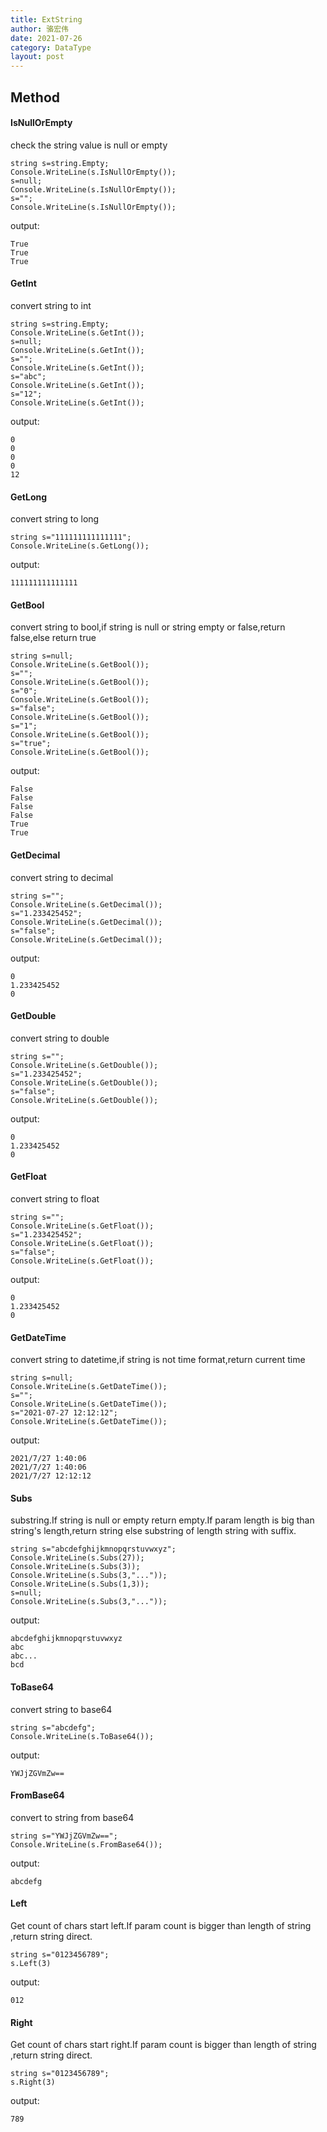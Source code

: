 ```yaml
---
title: ExtString
author: 骆宏伟
date: 2021-07-26
category: DataType
layout: post
---
```


## Method

#### IsNullOrEmpty
check the string value is null or empty
```
string s=string.Empty;
Console.WriteLine(s.IsNullOrEmpty());
s=null;
Console.WriteLine(s.IsNullOrEmpty());
s="";
Console.WriteLine(s.IsNullOrEmpty());
```
output:
```
True
True
True
```

#### GetInt
convert string to int
```
string s=string.Empty;
Console.WriteLine(s.GetInt());
s=null;
Console.WriteLine(s.GetInt());
s="";
Console.WriteLine(s.GetInt());
s="abc";
Console.WriteLine(s.GetInt());
s="12";
Console.WriteLine(s.GetInt());
```
output:
```
0
0
0
0
12
```

#### GetLong
convert string to long
```
string s="111111111111111";
Console.WriteLine(s.GetLong());
```
output:
```
111111111111111
```

#### GetBool
convert string to bool,if string is null or string empty or false,return false,else return true
```
string s=null;
Console.WriteLine(s.GetBool());
s="";
Console.WriteLine(s.GetBool());
s="0";
Console.WriteLine(s.GetBool());
s="false";
Console.WriteLine(s.GetBool());
s="1";
Console.WriteLine(s.GetBool());
s="true";
Console.WriteLine(s.GetBool());
```
output:
```
False
False
False
False
True
True
```

#### GetDecimal
convert string to decimal
```
string s="";
Console.WriteLine(s.GetDecimal());
s="1.233425452";
Console.WriteLine(s.GetDecimal());
s="false";
Console.WriteLine(s.GetDecimal());
```
output:
```
0
1.233425452
0
```

#### GetDouble
convert string to double
```
string s="";
Console.WriteLine(s.GetDouble());
s="1.233425452";
Console.WriteLine(s.GetDouble());
s="false";
Console.WriteLine(s.GetDouble());
```
output:
```
0
1.233425452
0
```

#### GetFloat
convert string to float
```
string s="";
Console.WriteLine(s.GetFloat());
s="1.233425452";
Console.WriteLine(s.GetFloat());
s="false";
Console.WriteLine(s.GetFloat());
```
output:
```
0
1.233425452
0
```

#### GetDateTime
convert string to datetime,if string is not time format,return current time
```
string s=null;
Console.WriteLine(s.GetDateTime());
s="";
Console.WriteLine(s.GetDateTime());
s="2021-07-27 12:12:12";
Console.WriteLine(s.GetDateTime());
```
output:
```
2021/7/27 1:40:06
2021/7/27 1:40:06
2021/7/27 12:12:12
```

#### Subs
substring.If string is null or empty return empty.If param length is big than string's length,return string else substring of length string with suffix.
```
string s="abcdefghijkmnopqrstuvwxyz";
Console.WriteLine(s.Subs(27));
Console.WriteLine(s.Subs(3));
Console.WriteLine(s.Subs(3,"..."));
Console.WriteLine(s.Subs(1,3));
s=null;
Console.WriteLine(s.Subs(3,"..."));
```
output:
```
abcdefghijkmnopqrstuvwxyz
abc
abc...
bcd

```

#### ToBase64
convert string to base64
```
string s="abcdefg";
Console.WriteLine(s.ToBase64());
```
output:
```
YWJjZGVmZw==
```

#### FromBase64
convert to string from base64
```
string s="YWJjZGVmZw==";
Console.WriteLine(s.FromBase64());
```
output:
```
abcdefg
```

#### Left
Get count of chars start left.If param count is bigger than length of string ,return string direct.
```
string s="0123456789";
s.Left(3)
```
output:
```
012
```

#### Right
Get count of chars start right.If param count is bigger than length of string ,return string direct.
```
string s="0123456789";
s.Right(3)
```
output:
```
789
```
